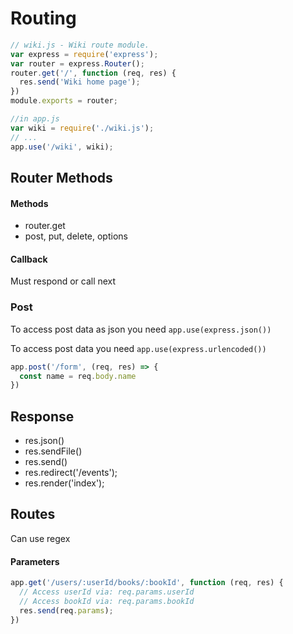 # Routing

```js
// wiki.js - Wiki route module.
var express = require('express');
var router = express.Router();
router.get('/', function (req, res) {
  res.send('Wiki home page');
})
module.exports = router;

//in app.js
var wiki = require('./wiki.js');
// ...
app.use('/wiki', wiki);
```

## Router Methods
#### Methods
- router.get
- post, put, delete, options

#### Callback
Must respond or call next

### Post

To access post data as json you need `app.use(express.json())`

To access post data you need `app.use(express.urlencoded())`

```javascript
app.post('/form', (req, res) => {
  const name = req.body.name
})
```

## Response

- res.json()
- res.sendFile()
- res.send()
- res.redirect('/events');
- res.render('index');

## Routes
Can use regex

#### Parameters
```js
app.get('/users/:userId/books/:bookId', function (req, res) {
  // Access userId via: req.params.userId
  // Access bookId via: req.params.bookId
  res.send(req.params);
})
```
